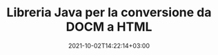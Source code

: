 ---
############################# Static ############################
layout: "autogen-gist"
date: 2021-10-02T14:22:14+03:00
draft: false
path: "it/total/java/conversion/docm-to-html/"
other_out_formats: "PDF DOC DOCX DOCM DOT DOTX DOTM TXT RTF HTML MHTML HTM MHT XLS XLSX XLSM XLSB XLT XLTX XLTM XLAM CSV TSV FODS DIF SXC PPT PPTX PPS PPSX PPSM POT POTX PPTM POTM ODT OTT ODS ODP OTP TIFF JPEG JPG PNG GIF BMP ICO WMF EMF DCM WEBP JP2 EMZ WMZ SVG SVGZ TGA XPS TEX MD PSD PSB EPUB WEB EXCEL IMAGE FODP DICOM"
ad_headline: "Conversione da Java DOCM a HTML"
ad_description: "API di conversione di documenti da DOCM a HTML per Java | Oltre 100 formati di file supportati"

############################# Head ############################
head_title: "Converti DOCM in HTML in Java | Libreria di conversione di parole Java"
head_description: "API di conversione di documenti di elaborazione testi Java. Converti DOCM in HTML e oltre 100 altre immagini e formati di file in applicazioni Java utilizzando gli ambienti di sviluppo NetBeans, IntelliJ IDEA ed Eclipse."

############################# Header ############################
title: "Libreria Java per la conversione da DOCM a HTML"
description: "Converti in modo programmatico DOCM in HTML in applicazioni Java e J2SE utilizzando opzioni flessibili di manipolazione dei documenti per personalizzare l'aspetto del documento risultante. La libreria di conversione di documenti Word converte accuratamente i formati di documenti Word in PDF, fogli di calcolo Excel, presentazioni PowerPoint, Photoshop, HTML, eBook, XML, immagini e molti altri formati di file popolari. Utilizzo di più funzioni di conversione del documento: converti l'intero documento o scegli pagine specifiche del file del documento di origine in base ai numeri di pagina o agli intervalli di pagine selezionati e converti facilmente in un formato di documento supportato senza utilizzare alcun software esterno."

############################# SubMenu ############################
submenu:
    enable: false

############################# Content ############################
content:
    enable: true
    block:
    - title_left: "Come convertire DOCM in HTML in Java"
      content_left: |
          Esegui la conversione di file DOCM in HTML in Java utilizzando tre semplici passaggi. Visualizza il documento MHTML convertito così com'è o esegui il rendering e visualizzalo come HTML senza utilizzare alcun software esterno.

          -   Crea una nuova istanza della classe **Converter** e carica il file DOCM
          -   Impostare **ConvertOptions** per il tipo di documento HTML
          -   Chiama il metodo **Convert** dell'istanza di classe **Converter** per la conversione in HTML
          -   Imposta le opzioni per il visualizzatore HTML
          -   Crea un oggetto **Viewer** per visualizzare HTML convertito come HTML
          
      title_right: "Scarica e istruzioni di installazione"
      content_right: |
          Sono necessari gli spazi dei nomi `GroupDocs.Conversion` e `GroupDocs.Viewer` per convertire i formati di file Word in un'ampia gamma di immagini e tipi di documenti come PDF, Microsoft Office (Word, Excel, PowerPoint, Project, Outlook), OpenDocument, HTML e Diagrammi CAD. Esplora altre [API Java per documenti Office](https://products.conholdate.com/total/java/) offerte da Conholdate.Total.
          
          Ottieni i rispettivi file assembly da [Scarica](https://downloads.conholdate.com/total/java) o recupera l'intero pacchetto da [Maven](https://repository.conholdate.com/webapp/#/artifacts/browse/tree/General/repo) per aggiungere `Conholdate.Total for Java` direttamente nel tuo spazio di lavoro.
          
      gisthash: "675fd7fb45acf595fd9f872593eb2899"
      gistfile: "word-to-pdf-conversion.java"

    - title_left: "Aggiungi filigrana a Word e converti in PDF"
      content_left: |
          Converti accuratamente i documenti Word in PDF in Java, esattamente come il file di origine originale e applica filigrane di testo o immagini alle pagine del documento convertito.

          -   Crea una nuova istanza della classe **Converter** per convertire il documento Word DOCX
          -   Istanziare la classe corretta **ConvertOptions** (PdfConvertOptions, WordProcessingConvertOptions, SpreadsheetConvertOptions)
          -   Crea una nuova istanza della classe **WatermarkOptions**
          -   Specifica le proprietà della filigrana (colore, larghezza, altezza, testo, immagine, ecc.)
          -   Imposta la proprietà **Watermark** dell'istanza **ConvertOptions**
          -   Chiama il metodo **Convert** dell'istanza di classe **Converter** per la conversione da Word a PDF
          
      title_right: "Carica e converti documenti ubicati in remoto"
      content_right: |
          Utilizzando Conholdate.Total per Java, gli sviluppatori possono caricare e convertire documenti da varie posizioni remote e risorse di archiviazione di documenti cloud come Amazon S3, Microsoft Azure Blob, FTP, disco locale, stream o un semplice URL. Basta specificare il metodo per ottenere un flusso di documenti posizionato in remoto e quindi passarlo alla classe Converter come costruttore.
          
          Le API Conholdate.Total per Java sono supportate su diversi sistemi operativi come Windows J2SE, Linux (Ubuntu, OpenSUSE, CentOS e altri), macOS e qualsiasi tipo di applicazione Java basata su ambienti di sviluppo Eclipse, IntelliJ NetBeans, IntelliJ IDEA o Visual Studio Code.
          
      gisthash: "6999e55b491eea2906d7fefe2e636e33"
      gistfile: "add-watermark-to-word-and-convert-to-pdf.java"
          
    - title_left: "Conversione da Word a PDF protetta da password"
      content_left: |
          Carica e converti con precisione documenti di elaborazione testi protetti da password in PDF all'interno delle tue applicazioni basate su Java: tutto ciò di cui hai bisogno sono solo poche righe di codice. Gli sviluppatori possono anche trasformare documenti Word (DOC o DOCX) in altri formati come Web (HTML, MHTML), Immagini (JPG, PNG TIFF, BMP), Markdown e molti altri senza la necessità di installare Microsoft Word.

          -   Crea una nuova istanza della classe **Converter** e passa il percorso del documento di origine
          -   Istanziare la classe corretta **ConvertOptions**, ad es. (PdfConvertOptions, WordProcessingConvertOptions, SpreadsheetConvertOptions ecc.)
          -   Chiama il metodo **Convert** dell'istanza della classe **Converter** e passa il nome del file per il documento convertito
        
      title_right: "Estrazione delle informazioni del documento di origine"
      content_right: |
          La funzione di estrazione delle informazioni sui documenti non solo consente di ottenere le informazioni di base sul file del documento di origine, ma supporta anche l'estrazione di alcune preziose informazioni specifiche sul formato del file. Include le date di inizio e fine del progetto di un file di Microsoft Project, eventuali restrizioni di stampa su un documento PDF, un elenco di cartelle racchiuse in un file di dati di Outlook e le informazioni sui livelli e sui layout in un documento CAD.

          Un'altra caratteristica utile delle API Java di Conholdate.Total per la conversione dei documenti è il rilevamento automatico di un'estensione di formato file sconosciuta del documento di origine che viene consegnato sotto forma di flusso di byte.
          
      gisthash: "35e23082b8fa43502d6784c38947eef1"
      gistfile: "password-protected-word-document-to-pdf-conversion.java"

    - title_left: "Converti pagine di Word specifiche in PDF in Java"
      content_left: |
          L'API di conversione dei documenti Java consente di scegliere le pagine selezionate dal documento di origine e di convertirle accuratamente nel formato di documento supportato. L'esempio di codice seguente mostra come convertire la prima e la quarta pagina di un documento Word nel file PDF risultante.

          -   Crea una nuova istanza della classe **Converter** e carica il documento di input (Word).
          -   Istanziare la classe corretta **ConvertOptions**, ad es. (PdfConvertOptions, WordProcessingConvertOptions, SpreadsheetConvertOptions ecc.)
          -   Imposta la proprietà **setPages** dell'istanza **ConvertOptions** e menziona il numero di pagina specifico da convertire
          -   Chiama il metodo **convert** dell'istanza della classe **Converter** e passa il nome file (PDF) per il documento convertito
        
      title_right: "Memorizzazione nella cache dei risultati del documento convertito"
      content_right: |
          In alcuni casi, la dimensione del documento convertito è maggiore e la conversione richiede tempo. La libreria di conversione dei documenti offre la funzione di memorizzazione nella cache per gestire in modo efficiente tali situazioni e accelerare il processo di conversione ripetitivo. Abilita l'interfaccia ICache per lavorare con l'implementazione della cache personalizzata utilizzando il punto di estensione e controlla la conversione della cache, come preferisci.

          Il risultato della conversione viene salvato nell'unità locale per impostazione predefinita ma qualsiasi tipo di archiviazione cache può essere supportata implementando le interfacce appropriate come Amazon S3, Dropbox, Google Drive, Windows Azure, Reddis o qualsiasi altro.
          
      gisthash: "98e5756c4d2150212f5abd2eb2067059"
      gistfile: "convert-specific-word-document-pages-to-pdf.java"
############################# About Formats ############################
about_formats:
    enable: false
############################# More Formats ############################
more_formats:
    enable: true
    auto: false
    other_out_formats: PDF DOC DOCX DOCM DOT DOTX DOTM TXT RTF HTML MHTML HTM MHT XLS XLSX XLSM XLSB XLT XLTX XLTM XLAM CSV TSV FODS DIF SXC PPT PPTX PPS PPSX PPSM POT POTX PPTM POTM ODT OTT ODS ODP OTP TIFF JPEG JPG PNG GIF BMP ICO WMF EMF DCM WEBP JP2 EMZ WMZ SVG SVGZ TGA XPS TEX MD PSD PSB EPUB WEB EXCEL IMAGE FODP DICOM
############################# Back to top ###############################
back_to_top:
  enable: true
---